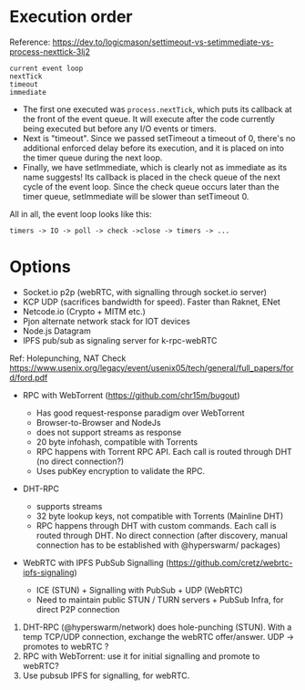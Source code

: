 # Execution order
Reference: https://dev.to/logicmason/settimeout-vs-setimmediate-vs-process-nexttick-3lj2

````
current event loop
nextTick
timeout
immediate
````

- The first one executed was `process.nextTick`, which puts its callback at the front of the event queue. It will execute after the code currently being executed but before any I/O events or timers.
- Next is "timeout". Since we passed setTimeout a timeout of 0, there's no additional enforced delay before its execution, and it is placed on into the timer queue during the next loop.
- Finally, we have setImmediate, which is clearly not as immediate as its name suggests! Its callback is placed in the check queue of the next cycle of the event loop. Since the check queue occurs later than the timer queue, setImmediate will be slower than setTimeout 0.

All in all, the event loop looks like this:
````
timers -> IO -> poll -> check ->close -> timers -> ...
````

# Options
 - Socket.io p2p (webRTC, with signalling through socket.io server)
 - KCP UDP (sacrifices bandwidth for speed). Faster than Raknet, ENet
 - Netcode.io (Crypto + MITM etc.)
 - Pjon alternate network stack for IOT devices
 - Node.js Datagram
 - IPFS pub/sub as signaling server for k-rpc-webRTC

Ref: Holepunching, NAT Check https://www.usenix.org/legacy/event/usenix05/tech/general/full_papers/ford/ford.pdf

 - RPC with WebTorrent (https://github.com/chr15m/bugout)
   - Has good request-response paradigm over WebTorrent
   - Browser-to-Browser and NodeJs
   - does not support streams as response
   - 20 byte infohash, compatible with Torrents
   - RPC happens with Torrent RPC API. Each call is routed through DHT (no direct connection?)
   - Uses pubKey encryption to validate the RPC. 

 - DHT-RPC
   - supports streams
   - 32 byte lookup keys, not compatible with Torrents (Mainline DHT)
   - RPC happens through DHT with custom commands. Each call is routed through DHT. No direct connection (after discovery, manual connection has to be established with @hyperswarm/ packages)

  - WebRTC with IPFS PubSub Signalling (https://github.com/cretz/webrtc-ipfs-signaling)
    - ICE (STUN) + Signalling with PubSub + UDP (WebRTC)
    - Need to maintain public STUN / TURN servers + PubSub Infra, for direct P2P connection

1. DHT-RPC (@hyperswarm/network) does hole-punching (STUN). With a temp TCP/UDP connection, exchange the webRTC offer/answer. UDP -> promotes to webRTC ?
2. RPC with WebTorrent: use it for initial signalling and promote to webRTC?
3. Use pubsub IPFS for signalling, for webRTC.